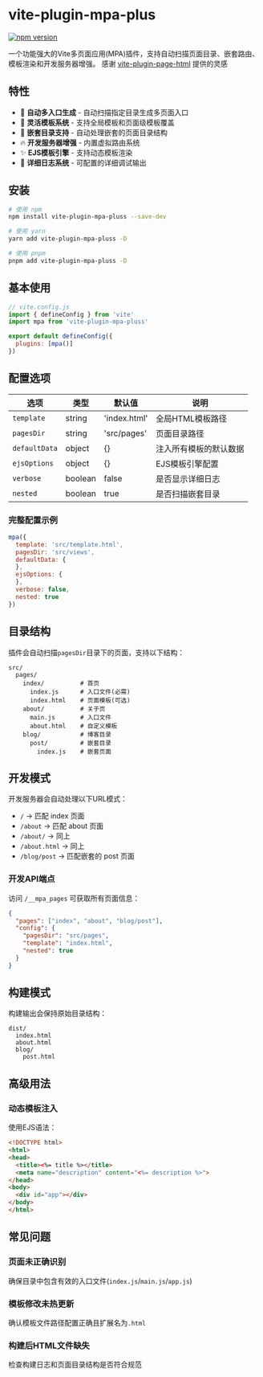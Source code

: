 # vite-plugin-mpa-plus

[![npm version](https://img.shields.io/npm/v/vite-plugin-mpa-pluss)](https://www.npmjs.com/package/vite-plugin-mpa-pluss)

一个功能强大的Vite多页面应用(MPA)插件，支持自动扫描页面目录、嵌套路由、模板渲染和开发服务器增强。
感谢 [vite-plugin-page-html](https://github.com/Marinerer/vite-plugins/tree/main/packages/page-html) 提供的灵感

## 特性

- 🚀 **自动多入口生成** - 自动扫描指定目录生成多页面入口
- 🎨 **灵活模板系统** - 支持全局模板和页面级模板覆盖
- 📂 **嵌套目录支持** - 自动处理嵌套的页面目录结构
- 🔥 **开发服务器增强** - 内置虚拟路由系统
- ✨ **EJS模板引擎** - 支持动态模板渲染
- 📝 **详细日志系统** - 可配置的详细调试输出

## 安装

```bash
# 使用 npm
npm install vite-plugin-mpa-pluss --save-dev

# 使用 yarn
yarn add vite-plugin-mpa-pluss -D

# 使用 pnpm
pnpm add vite-plugin-mpa-pluss -D
```

## 基本使用

```javascript
// vite.config.js
import { defineConfig } from 'vite'
import mpa from 'vite-plugin-mpa-pluss'

export default defineConfig({
  plugins: [mpa()]
})
```

## 配置选项

| 选项 | 类型 | 默认值 | 说明 |
|------|------|--------|------|
| `template` | string | 'index.html' | 全局HTML模板路径 |
| `pagesDir` | string | 'src/pages' | 页面目录路径 |
| `defaultData` | object | {} | 注入所有模板的默认数据 |
| `ejsOptions` | object | {} | EJS模板引擎配置 |
| `verbose` | boolean | false | 是否显示详细日志 |
| `nested` | boolean | true | 是否扫描嵌套目录 |

### 完整配置示例

```javascript
mpa({
  template: 'src/template.html',
  pagesDir: 'src/views',
  defaultData: {
  },
  ejsOptions: {
  },
  verbose: false,
  nested: true
})
```

## 目录结构

插件会自动扫描`pagesDir`目录下的页面，支持以下结构：

```
src/
  pages/
    index/          # 首页
      index.js      # 入口文件(必需)
      index.html    # 页面模板(可选)
    about/          # 关于页
      main.js       # 入口文件
      about.html    # 自定义模板
    blog/           # 博客目录
      post/         # 嵌套目录
        index.js    # 嵌套页面
```

## 开发模式

开发服务器会自动处理以下URL模式：

- `/` → 匹配 index 页面
- `/about` → 匹配 about 页面
- `/about/` → 同上
- `/about.html` → 同上
- `/blog/post` → 匹配嵌套的 post 页面

### 开发API端点

访问 `/__mpa_pages` 可获取所有页面信息：

```json
{
  "pages": ["index", "about", "blog/post"],
  "config": {
    "pagesDir": "src/pages",
    "template": "index.html",
    "nested": true
  }
}
```

## 构建模式

构建输出会保持原始目录结构：

```
dist/
  index.html
  about.html
  blog/
    post.html
```

## 高级用法

### 动态模板注入

使用EJS语法：

```html
<!DOCTYPE html>
<html>
<head>
  <title><%= title %></title>
  <meta name="description" content="<%= description %>">
</head>
<body>
  <div id="app"></div>
</body>
</html>
```

## 常见问题

### 页面未正确识别

确保目录中包含有效的入口文件(`index.js`/`main.js`/`app.js`)

### 模板修改未热更新

确认模板文件路径配置正确且扩展名为`.html`

### 构建后HTML文件缺失

检查构建日志和页面目录结构是否符合规范

